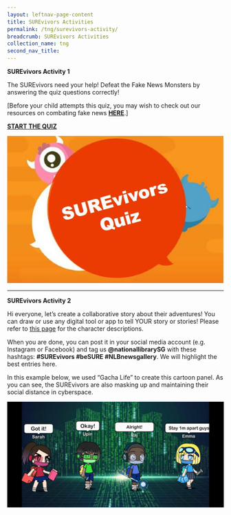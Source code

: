 ```yaml
---
layout: leftnav-page-content
title: SUREvivors Activities
permalink: /tng/surevivors-activity/
breadcrumb: SUREvivors Activities
collection_name: tng
second_nav_title: 
---
```


**SUREvivors Activity 1**

The SUREvivors need your help!  Defeat the Fake News Monsters by answering the quiz questions correctly!

[Before your child attempts this quiz, you may wish to check out our resources on combating fake news **[HERE](https://sure.nlb.gov.sg/resources/audience/adults/combating-fake-news)**.]

**[START THE QUIZ](https://tinyurl.com/tng-surevivor-quiz)**

![](../images/SUREvivors%20quiz%20thmb.JPG)



<hr>



**SUREvivors Activity 2**

Hi everyone, let’s create a collaborative story about their adventures! You can draw or use any digital tool or app to tell YOUR story or stories! Please refer to [this page](/tng/surevivors/) for the character descriptions.

When you are done, you can post it in your social media account (e.g. Instagram or Facebook) and tag us **@nationallibrarySG**  with these hashtags:  **#SUREvivors  #beSURE  #NLBnewsgallery**. We will highlight the best entries here.

In this example below, we used “Gacha Life” to create this cartoon panel.  As you can see, the SUREvivors are also masking up and maintaining their social distance in cyberspace.

![](../images/surevivors-team-01.jpg)



